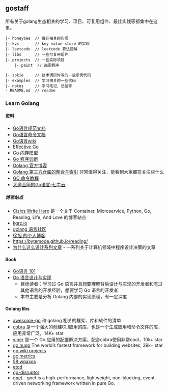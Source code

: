 
## gostaff

所有关于golang生态相关的学习、项目、可复用组件、最佳实践等都集中在这里。

```
|- honeybee  // 缓存相关的实现
|- kvs       // key value store 的实现
|- leetcode  // leetcode 算法题解
|- libs      // 一些可复用组件
|- projects  // 一些实际项目
    |- paint  // 画图程序

|- spkie     // 技术调研时写的一些示例代码
|- examples  // 学习相关的一些代码
|- notes     // 学习笔记、总结等
- README.md  // readme
```

### Learn Golang

#### 资料

- [Go语言规范文档](https://golang.google.cn/ref/spec)
- [Go语言命令文档](https://golang.google.cn/doc/cmd)
- [Go语言wiki](https://github.com/golang/go/wiki)
- [Effective Go](https://golang.google.cn/doc/effective_go.html)
- [Go 内存模型](https://golang.google.cn/ref/mem)
- [Go 程序诊断](https://golang.google.cn/doc/diagnostics.html)
- [Golang 官方博客](https://blog.golang.org/index)
- [Golang 第三方仓库的整合与索引](https://libs.garden/go) 非常值得关注，能看到大家都在关注些什么
- [GO 命令教程](https://github.com/hyper0x/go_command_tutorial)
- [大道至简的Go语言-七牛云](http://open.qiniu.us/go-next-c.pdf)

##### 博客站点

- [Cizixs Write Here](https://cizixs.com/) 是一个关于 Container, Microservice, Python, Go, Reading, Life, And Love 的博客站点
- [kgrz.io](https://kgrz.io/)
- [golang 语言社区](https://www.kancloud.cn/cserli/golang)
- [徐旭 的个人博客](https://note.mogutou.xyz/)
- https://bytemode.github.io/reading/
- [为什么这么设计系列文章](https://draveness.me/whys-the-design/) - 一系列关于计算机领域中程序设计决策的文章

#### Book

- [Go语言 101](https://gfw.go101.org/article/101.html)
- [Go 语言设计与实现](https://draveness.me/golang/)
  - 目标读者：学习过 Go 语言并且想要理解背后设计与实现的开发者和有过其他语言的开发经验，想要学习 Go 语言的开发者
  - 本书主要是分析 Golang 内部的实现原理，有一定深度

#### Golang libs

- [awesome-go](https://github.com/avelino/awesome-go) 和 golang 相关的框架、库和软件的清单
- [cobra](https://github.com/spf13/cobra) 是一个强大的创建CLI应用的库，也是一个生成应用和命令文件的库，应用非常广泛，14K+ star
- [viper](https://github.com/spf13/viper) 是一个 Go 应用的配置解决方案，配合cobra使用非常cool，10k+ star
- [go hugo](https://gohugo.io/) The world’s fastest framework for building websites, 39k+ star
- [go wiki projects](https://github.com/golang/go/wiki/Projects)
- [go metrics](https://github.com/rcrowley/go-metrics)
- [58 wpaxos](https://github.com/wuba/WPaxos)
- [etcd](https://github.com/etcd-io/etcd)
- [go-disruptor](https://github.com/smartystreets-prototypes/go-disruptor)
- [gnet](https://github.com/panjf2000/gnet) - gnet is a high-performance, lightweight, non-blocking, event-driven networking framework written in pure Go.
